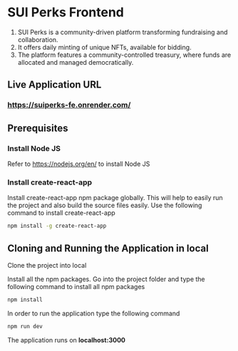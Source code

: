 # SUI Perks Frontend
1. SUI Perks is a community-driven platform transforming fundraising and collaboration.
2. It offers daily minting of unique NFTs, available for bidding.
3. The platform features a community-controlled treasury, where funds are allocated and managed democratically.
   
## Live Application URL

### https://suiperks-fe.onrender.com/

## Prerequisites

### Install Node JS
Refer to https://nodejs.org/en/ to install Node JS

### Install create-react-app
Install create-react-app npm package globally. This will help to easily run the project and also build the source files easily. Use the following command to install create-react-app

```bash
npm install -g create-react-app
```

## Cloning and Running the Application in local

Clone the project into local

Install all the npm packages. Go into the project folder and type the following command to install all npm packages

```bash
npm install
```

In order to run the application type the following command

```bash
npm run dev
```

The application runs on **localhost:3000**
